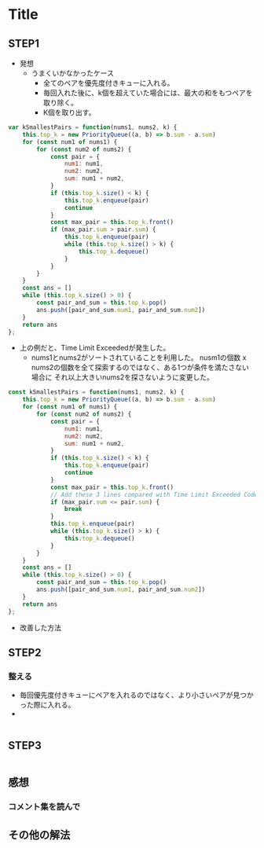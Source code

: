 # Title

## STEP1

* 発想
  * うまくいかなかったケース
    * 全てのペアを優先度付きキューに入れる。
    * 毎回入れた後に、k個を超えていた場合には、最大の和をもつペアを取り除く。
    * K個を取り出す。


```javascript
var kSmallestPairs = function(nums1, nums2, k) {
    this.top_k = new PriorityQueue((a, b) => b.sum - a.sum)
    for (const num1 of nums1) {
        for (const num2 of nums2) {
            const pair = {
                num1: num1,
                num2: num2,
                sum: num1 + num2,
            }
            if (this.top_k.size() < k) {
                this.top_k.enqueue(pair)
                continue
            }
            const max_pair = this.top_k.front()
            if (max_pair.sum > pair.sum) {
                this.top_k.enqueue(pair)
                while (this.top_k.size() > k) {
                    this.top_k.dequeue()
                }
            }
        }
    }
    const ans = []
    while (this.top_k.size() > 0) {
        const pair_and_sum = this.top_k.pop()
        ans.push([pair_and_sum.num1, pair_and_sum.num2])
    }
    return ans
};
```

* 上の例だと、Time Limit Exceededが発生した。
  * nums1とnums2がソートされていることを利用した。
    nusm1の個数 x nums2の個数を全て探索するのではなく、ある1つが条件を満たさない場合に
    それ以上大きいnums2を探さないように変更した。

```javascript
const kSmallestPairs = function(nums1, nums2, k) {
    this.top_k = new PriorityQueue((a, b) => b.sum - a.sum)
    for (const num1 of nums1) {
        for (const num2 of nums2) {
            const pair = {
                num1: num1,
                num2: num2,
                sum: num1 + num2,
            }
            if (this.top_k.size() < k) {
                this.top_k.enqueue(pair)
                continue
            }
            const max_pair = this.top_k.front()
            // Add these 3 lines compared with Time Limit Exceeded Code.
            if (max_pair.sum <= pair.sum) {
                break
            }
            this.top_k.enqueue(pair)
            while (this.top_k.size() > k) {
                this.top_k.dequeue()
            }
        }
    }
    const ans = []
    while (this.top_k.size() > 0) {
        const pair_and_sum = this.top_k.pop()
        ans.push([pair_and_sum.num1, pair_and_sum.num2])
    }
    return ans
};
```

* 改善した方法

## STEP2

### 整える
* 毎回優先度付きキューにペアを入れるのではなく、より小さいペアが見つかった際に入れる。
* 

```javascript
```

## STEP3

```javascript
```

## 感想

### コメント集を読んで

## その他の解法

